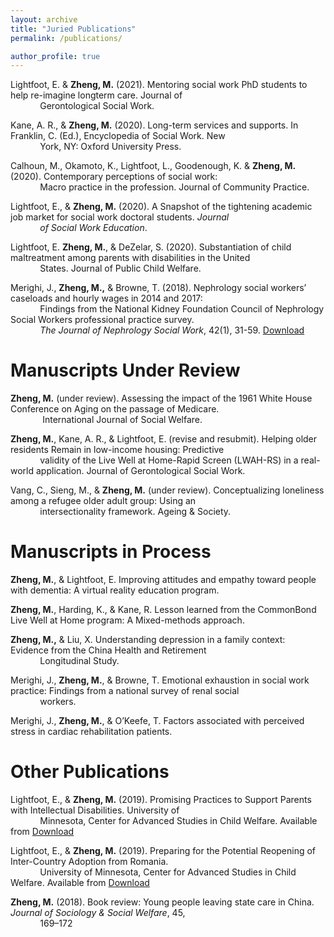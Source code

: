 ```yaml
---
layout: archive
title: "Juried Publications"
permalink: /publications/

author_profile: true
---
```


Lightfoot, E. & **Zheng, M.** (2021). Mentoring social work PhD students to help re-imagine longterm
care. Journal of <br> &nbsp;&nbsp;&nbsp;&nbsp;&nbsp;&nbsp;&nbsp;&nbsp;&nbsp;&nbsp;&nbsp;&nbsp;Gerontological Social Work.

Kane, A. R., & **Zheng, M.** (2020). Long-term services and supports. In Franklin, C. (Ed.),
Encyclopedia of Social Work. New <br> &nbsp;&nbsp;&nbsp;&nbsp;&nbsp;&nbsp;&nbsp;&nbsp;&nbsp;&nbsp;&nbsp;&nbsp;York, NY: Oxford University Press.

Calhoun, M., Okamoto, K., Lightfoot, L., Goodenough, K. & **Zheng, M.** (2020).
Contemporary perceptions of social work:  <br> &nbsp;&nbsp;&nbsp;&nbsp;&nbsp;&nbsp;&nbsp;&nbsp;&nbsp;&nbsp;&nbsp;&nbsp;Macro practice in the profession. Journal of
Community Practice.

Lightfoot, E., & **Zheng, M.** (2020). A Snapshot of the tightening academic job market for social work doctoral students. *Journal <br> &nbsp;&nbsp;&nbsp;&nbsp;&nbsp;&nbsp;&nbsp;&nbsp;&nbsp;&nbsp;&nbsp;&nbsp;of Social Work Education*.

Lightfoot, E. **Zheng, M.**, & DeZelar, S. (2020). Substantiation of child maltreatment among
parents with disabilities in the United <br> &nbsp;&nbsp;&nbsp;&nbsp;&nbsp;&nbsp;&nbsp;&nbsp;&nbsp;&nbsp;&nbsp;&nbsp;States. Journal of Public Child Welfare.

Merighi, J., **Zheng, M.,** & Browne, T. (2018). Nephrology social workers’ caseloads and hourly wages in 2014 and 2017: <br> &nbsp;&nbsp;&nbsp;&nbsp;&nbsp;&nbsp;&nbsp;&nbsp;&nbsp;&nbsp;&nbsp;&nbsp;Findings from the National Kidney Foundation Council of Nephrology Social Workers professional practice survey. <br> &nbsp;&nbsp;&nbsp;&nbsp;&nbsp;&nbsp;&nbsp;&nbsp;&nbsp;&nbsp;&nbsp;&nbsp;*The Journal of Nephrology Social Work*, 42(1), 31-59. [Download](https://www.kidney.org/sites/default/files/v42a_a3.pdf)


# Manuscripts Under Review
**Zheng, M.** (under review). Assessing the impact of the 1961 White House Conference on Aging
on the passage of Medicare.<br> &nbsp;&nbsp;&nbsp;&nbsp;&nbsp;&nbsp;&nbsp;&nbsp;&nbsp;&nbsp;&nbsp;&nbsp; International Journal of Social Welfare.

**Zheng, M.**, Kane, A. R., & Lightfoot, E. (revise and resubmit). Helping older residents Remain
in low-income housing: Predictive <br> &nbsp;&nbsp;&nbsp;&nbsp;&nbsp;&nbsp;&nbsp;&nbsp;&nbsp;&nbsp;&nbsp;&nbsp;validity of the Live Well at Home-Rapid Screen
(LWAH-RS) in a real-world application. Journal of Gerontological Social Work.

Vang, C., Sieng, M., & **Zheng, M.** (under review). Conceptualizing loneliness among a refugee older adult group: Using an<br> &nbsp;&nbsp;&nbsp;&nbsp;&nbsp;&nbsp;&nbsp;&nbsp;&nbsp;&nbsp;&nbsp;&nbsp;intersectionality framework. Ageing & Society. 


# Manuscripts in Process
**Zheng, M.**, & Lightfoot, E. Improving attitudes and empathy toward people with dementia: A
virtual reality education program.

**Zheng, M.**, Harding, K., & Kane, R. Lesson learned from the CommonBond Live Well at Home
program: A Mixed-methods approach.

**Zheng, M.,** & Liu, X. Understanding depression in a family context: Evidence from the China Health and Retirement <br> &nbsp;&nbsp;&nbsp;&nbsp;&nbsp;&nbsp;&nbsp;&nbsp;&nbsp;&nbsp;&nbsp;&nbsp;Longitudinal Study.

Merighi, J., **Zheng, M.**, & Browne, T. Emotional exhaustion in social work practice: Findings
from a national survey of renal social <br> &nbsp;&nbsp;&nbsp;&nbsp;&nbsp;&nbsp;&nbsp;&nbsp;&nbsp;&nbsp;&nbsp;&nbsp;workers.

Merighi, J., **Zheng, M.**, & O’Keefe, T. Factors associated with perceived stress in cardiac
rehabilitation patients.

# Other Publications

Lightfoot, E., & **Zheng, M.** (2019). Promising Practices to Support Parents with Intellectual Disabilities. University of <br> &nbsp;&nbsp;&nbsp;&nbsp;&nbsp;&nbsp;&nbsp;&nbsp;&nbsp;&nbsp;&nbsp;&nbsp;Minnesota, Center for Advanced Studies in Child Welfare. Available from [Download](https://cascw.umn.edu/wp-content/uploads/2019/11PracticeNotes_33.508.pdf)

Lightfoot, E., & **Zheng, M.** (2019). Preparing for the Potential Reopening of Inter-Country Adoption from Romania. <br> &nbsp;&nbsp;&nbsp;&nbsp;&nbsp;&nbsp;&nbsp;&nbsp;&nbsp;&nbsp;&nbsp;&nbsp;University of Minnesota, Center for Advanced Studies in Child Welfare. Available from [Download](https://cascw.umn.edu/wp-content/uploads/2019/11/PN34_WEB508.pdf)

**Zheng, M.** (2018). Book review: Young people leaving state care in China. *Journal of Sociology & Social Welfare*, 45, <br> &nbsp;&nbsp;&nbsp;&nbsp;&nbsp;&nbsp;&nbsp;&nbsp;&nbsp;&nbsp;&nbsp;&nbsp;169–172


